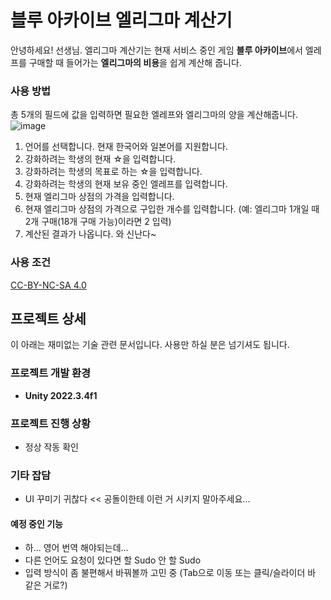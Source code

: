 # 블루 아카이브 엘리그마 계산기
안녕하세요! 선생님. 엘리그마 계산기는 현재 서비스 중인 게임 **블루 아카이브**에서 엘레프를 구매할 때 들어가는 **엘리그마의 비용**을 쉽게 계산해 줍니다. 

### 사용 방법
총 5개의 필드에 값을 입력하면 필요한 엘레프와 엘리그마의 양을 계산해줍니다.
![image](https://github.com/user-attachments/assets/6d8ffd91-bc46-47e3-8fb2-9ae603162eca)

1. 언어를 선택합니다. 현재 한국어와 일본어를 지원합니다.
2. 강화하려는 학생의 현재 ☆을 입력합니다.
3. 강화하려는 학생의 목표로 하는 ☆을 입력합니다.
4. 강화하려는 학생의 현재 보유 중인 엘레프를 입력합니다.
5. 현재 엘리그마 상점의 가격을 입력합니다.
6. 현재 엘리그마 상점의 가격으로 구입한 개수를 입력합니다. (예: 엘리그마 1개일 때 2개 구매(18개 구매 가능)이라면 2 입력)
7. 계산된 결과가 나옵니다. 와 신난다~

### 사용 조건
[CC-BY-NC-SA 4.0](https://creativecommons.org/licenses/by-nc-sa/4.0/deed.ko)


## 프로젝트 상세
이 아래는 재미없는 기술 관련 문서입니다. 사용만 하실 분은 넘기셔도 됩니다.

### 프로젝트 개발 환경
- **Unity 2022.3.4f1**

### 프로젝트 진행 상황
* 정상 작동 확인

### 기타 잡담
* UI 꾸미기 귀찮다 << 공돌이한테 이런 거 시키지 말아주세요...

#### 예정 중인 기능
* 하... 영어 번역 해야되는데...
* 다른 언어도 요청이 있다면 할 Sudo 안 할 Sudo
* 입력 방식이 좀 불편해서 바꿔볼까 고민 중 (Tab으로 이동 또는 클릭/슬라이더 바 같은 거로?)
